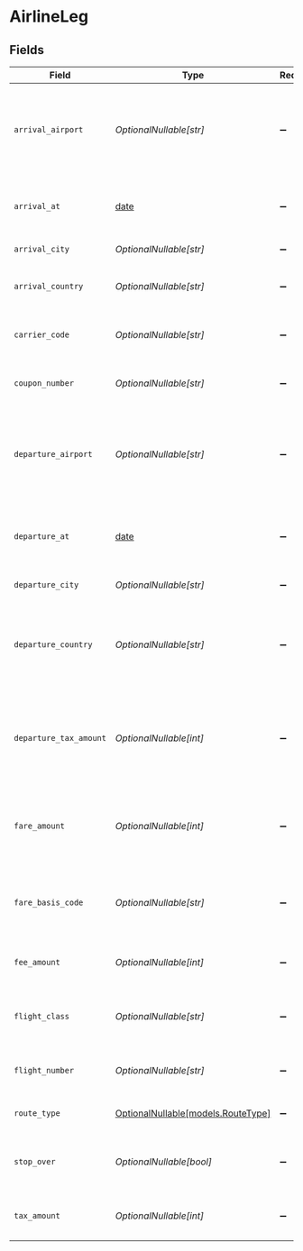# AirlineLeg


## Fields

| Field                                                                                  | Type                                                                                   | Required                                                                               | Description                                                                            | Example                                                                                |
| -------------------------------------------------------------------------------------- | -------------------------------------------------------------------------------------- | -------------------------------------------------------------------------------------- | -------------------------------------------------------------------------------------- | -------------------------------------------------------------------------------------- |
| `arrival_airport`                                                                      | *OptionalNullable[str]*                                                                | :heavy_minus_sign:                                                                     | Arrival airport code of leg. 3-letter ISO code according to IATA official directory.   | LAX                                                                                    |
| `arrival_at`                                                                           | [date](https://docs.python.org/3/library/datetime.html#date-objects)                   | :heavy_minus_sign:                                                                     | The date and time of travel in local time at the arrival airport.                      | 2013-07-16T19:23:00.000+00:00                                                          |
| `arrival_city`                                                                         | *OptionalNullable[str]*                                                                | :heavy_minus_sign:                                                                     | Arrival city name.                                                                     | Los Angeles                                                                            |
| `arrival_country`                                                                      | *OptionalNullable[str]*                                                                | :heavy_minus_sign:                                                                     | Arrival country code in ISO 3166 format.                                               | US                                                                                     |
| `carrier_code`                                                                         | *OptionalNullable[str]*                                                                | :heavy_minus_sign:                                                                     | 3 character airline code as set by IATA.                                               | 649                                                                                    |
| `coupon_number`                                                                        | *OptionalNullable[str]*                                                                | :heavy_minus_sign:                                                                     | Coupon number associated with the leg.                                                 | 15885566                                                                               |
| `departure_airport`                                                                    | *OptionalNullable[str]*                                                                | :heavy_minus_sign:                                                                     | Departure airport code of leg. 3-letter ISO code according to IATA official directory. | LHR                                                                                    |
| `departure_at`                                                                         | [date](https://docs.python.org/3/library/datetime.html#date-objects)                   | :heavy_minus_sign:                                                                     | The date and time of travel in local time at the departure airport.                    | 2013-07-16T19:23:00.000+00:00                                                          |
| `departure_city`                                                                       | *OptionalNullable[str]*                                                                | :heavy_minus_sign:                                                                     | Departure city name.                                                                   | London                                                                                 |
| `departure_country`                                                                    | *OptionalNullable[str]*                                                                | :heavy_minus_sign:                                                                     | Departure airport code of leg. 3-letter ISO code according to IATA official directory. | GB                                                                                     |
| `departure_tax_amount`                                                                 | *OptionalNullable[int]*                                                                | :heavy_minus_sign:                                                                     | Departure tax amount charged by a country when a person is leaving the country.        | 1200                                                                                   |
| `fare_amount`                                                                          | *OptionalNullable[int]*                                                                | :heavy_minus_sign:                                                                     | Amount of the ticket, for current leg of the trip, excluding taxes and fees.           | 129900                                                                                 |
| `fare_basis_code`                                                                      | *OptionalNullable[str]*                                                                | :heavy_minus_sign:                                                                     | The alphanumeric code for the booking class of a ticket.                               | FY                                                                                     |
| `fee_amount`                                                                           | *OptionalNullable[int]*                                                                | :heavy_minus_sign:                                                                     | Fee amount for current leg of the trip.                                                | 1200                                                                                   |
| `flight_class`                                                                         | *OptionalNullable[str]*                                                                | :heavy_minus_sign:                                                                     | Indicates service class (first class, business class, etc.).                           | E                                                                                      |
| `flight_number`                                                                        | *OptionalNullable[str]*                                                                | :heavy_minus_sign:                                                                     | Unique identifier of the flight number.                                                | 101                                                                                    |
| `route_type`                                                                           | [OptionalNullable[models.RouteType]](../models/routetype.md)                           | :heavy_minus_sign:                                                                     | The route type of the flight.                                                          | round_trip                                                                             |
| `stop_over`                                                                            | *OptionalNullable[bool]*                                                               | :heavy_minus_sign:                                                                     | Indicates whether a stopover is allowed on this ticket.                                | false                                                                                  |
| `tax_amount`                                                                           | *OptionalNullable[int]*                                                                | :heavy_minus_sign:                                                                     | Amount of the taxes for current leg of the trip.                                       | 1200                                                                                   |